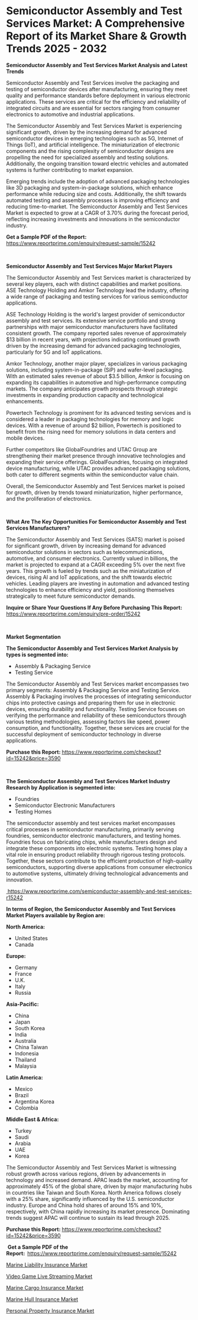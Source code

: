 <p><h1>Semiconductor Assembly and Test Services Market: A Comprehensive Report of its Market Share & Growth Trends 2025 - 2032</h1></p><p><strong>Semiconductor Assembly and Test Services Market Analysis and Latest Trends</strong></p>
<p><p>Semiconductor Assembly and Test Services involve the packaging and testing of semiconductor devices after manufacturing, ensuring they meet quality and performance standards before deployment in various electronic applications. These services are critical for the efficiency and reliability of integrated circuits and are essential for sectors ranging from consumer electronics to automotive and industrial applications.</p><p>The Semiconductor Assembly and Test Services Market is experiencing significant growth, driven by the increasing demand for advanced semiconductor devices in emerging technologies such as 5G, Internet of Things (IoT), and artificial intelligence. The miniaturization of electronic components and the rising complexity of semiconductor designs are propelling the need for specialized assembly and testing solutions. Additionally, the ongoing transition toward electric vehicles and automated systems is further contributing to market expansion.</p><p>Emerging trends include the adoption of advanced packaging technologies like 3D packaging and system-in-package solutions, which enhance performance while reducing size and costs. Additionally, the shift towards automated testing and assembly processes is improving efficiency and reducing time-to-market. The Semiconductor Assembly and Test Services Market is expected to grow at a CAGR of 3.70% during the forecast period, reflecting increasing investments and innovations in the semiconductor industry.</p></p>
<p><strong>Get a Sample PDF of the Report:&nbsp;</strong> <a href="https://www.reportprime.com/enquiry/request-sample/15242?utm_campaign=31&utm_medium=2&utm_source=Github&utm_content=ia&utm_term=20032025&utm_id=semiconductor-assembly-and-test-services">https://www.reportprime.com/enquiry/request-sample/15242</a></p>
<p>&nbsp;</p>
<p><strong>Semiconductor Assembly and Test Services Major Market Players</strong></p>
<p><p>The Semiconductor Assembly and Test Services market is characterized by several key players, each with distinct capabilities and market positions. ASE Technology Holding and Amkor Technology lead the industry, offering a wide range of packaging and testing services for various semiconductor applications.</p><p>ASE Technology Holding is the world's largest provider of semiconductor assembly and test services. Its extensive service portfolio and strong partnerships with major semiconductor manufacturers have facilitated consistent growth. The company reported sales revenue of approximately $13 billion in recent years, with projections indicating continued growth driven by the increasing demand for advanced packaging technologies, particularly for 5G and IoT applications.</p><p>Amkor Technology, another major player, specializes in various packaging solutions, including system-in-package (SiP) and wafer-level packaging. With an estimated sales revenue of about $3.5 billion, Amkor is focusing on expanding its capabilities in automotive and high-performance computing markets. The company anticipates growth prospects through strategic investments in expanding production capacity and technological enhancements.</p><p>Powertech Technology is prominent for its advanced testing services and is considered a leader in packaging technologies for memory and logic devices. With a revenue of around $2 billion, Powertech is positioned to benefit from the rising need for memory solutions in data centers and mobile devices.</p><p>Further competitors like GlobalFoundries and UTAC Group are strengthening their market presence through innovative technologies and expanding their service offerings. GlobalFoundries, focusing on integrated device manufacturing, while UTAC provides advanced packaging solutions, both cater to different segments within the semiconductor value chain.</p><p>Overall, the Semiconductor Assembly and Test Services market is poised for growth, driven by trends toward miniaturization, higher performance, and the proliferation of electronics.</p></p>
<p>&nbsp;</p>
<p><strong>What Are The Key Opportunities For Semiconductor Assembly and Test Services Manufacturers?</strong></p>
<p><p>The Semiconductor Assembly and Test Services (SATS) market is poised for significant growth, driven by increasing demand for advanced semiconductor solutions in sectors such as telecommunications, automotive, and consumer electronics. Currently valued in billions, the market is projected to expand at a CAGR exceeding 5% over the next five years. This growth is fueled by trends such as the miniaturization of devices, rising AI and IoT applications, and the shift towards electric vehicles. Leading players are investing in automation and advanced testing technologies to enhance efficiency and yield, positioning themselves strategically to meet future semiconductor demands.</p></p>
<p><strong>Inquire or Share Your Questions If Any Before Purchasing This Report:</strong> <a href="https://www.reportprime.com/enquiry/pre-order/15242?utm_campaign=31&utm_medium=2&utm_source=Github&utm_content=ia&utm_term=20032025&utm_id=semiconductor-assembly-and-test-services">https://www.reportprime.com/enquiry/pre-order/15242</a></p>
<p>&nbsp;</p>
<p><strong>Market Segmentation</strong></p>
<p><strong>The Semiconductor Assembly and Test Services Market Analysis by types is segmented into:</strong></p>
<p><ul><li>Assembly & Packaging Service</li><li>Testing Service</li></ul></p>
<p><p>The Semiconductor Assembly and Test Services market encompasses two primary segments: Assembly & Packaging Service and Testing Service. Assembly & Packaging involves the processes of integrating semiconductor chips into protective casings and preparing them for use in electronic devices, ensuring durability and functionality. Testing Service focuses on verifying the performance and reliability of these semiconductors through various testing methodologies, assessing factors like speed, power consumption, and functionality. Together, these services are crucial for the successful deployment of semiconductor technology in diverse applications.</p></p>
<p><strong>Purchase this Report:&nbsp;</strong><a href="https://www.reportprime.com/checkout?id=15242&price=3590&utm_campaign=31&utm_medium=2&utm_source=Github&utm_content=ia&utm_term=20032025&utm_id=semiconductor-assembly-and-test-services">https://www.reportprime.com/checkout?id=15242&price=3590</a></p>
<p>&nbsp;</p>
<p><strong>The Semiconductor Assembly and Test Services Market Industry Research by Application is segmented into:</strong></p>
<p><ul><li>Foundries</li><li>Semiconductor Electronic Manufacturers</li><li>Testing Homes</li></ul></p>
<p><p>The semiconductor assembly and test services market encompasses critical processes in semiconductor manufacturing, primarily serving foundries, semiconductor electronic manufacturers, and testing homes. Foundries focus on fabricating chips, while manufacturers design and integrate these components into electronic systems. Testing homes play a vital role in ensuring product reliability through rigorous testing protocols. Together, these sectors contribute to the efficient production of high-quality semiconductors, supporting diverse applications from consumer electronics to automotive systems, ultimately driving technological advancements and innovation.</p></p>
<p><a href="https://www.reportprime.com/semiconductor-assembly-and-test-services-r15242?utm_campaign=31&utm_medium=2&utm_source=Github&utm_content=ia&utm_term=20032025&utm_id=semiconductor-assembly-and-test-services">&nbsp;https://www.reportprime.com/semiconductor-assembly-and-test-services-r15242</a></p>
<p><strong>In terms of Region, the Semiconductor Assembly and Test Services Market Players available by Region are:</strong></p>
<p>
    <p> <strong> North America: </strong>
        <ul>
            <li>United States</li>
            <li>Canada</li>
        </ul>
        </p> 
    <p> <strong> Europe: </strong>
        <ul>
            <li>Germany</li>
            <li>France</li>
            <li>U.K.</li>
            <li>Italy</li>
            <li>Russia</li>
        </ul>
        </p> 
    <p> <strong> Asia-Pacific: </strong>
        <ul>
            <li>China</li>
            <li>Japan</li>
            <li>South Korea</li>
            <li>India</li>
            <li>Australia</li>
            <li>China Taiwan</li>
            <li>Indonesia</li>
            <li>Thailand</li>
            <li>Malaysia</li>
        </ul>
        </p> 
    <p> <strong> Latin America: </strong>
        <ul>
            <li>Mexico</li>
            <li>Brazil</li>
            <li>Argentina Korea</li>
            <li>Colombia</li>
        </ul>
        </p> 
    <p> <strong> Middle East & Africa: </strong>
        <ul>
            <li>Turkey</li>
            <li>Saudi</li>
            <li>Arabia</li>
            <li>UAE</li>
            <li>Korea</li>
        </ul>
    </p>
    </p>
<p><p>The Semiconductor Assembly and Test Services Market is witnessing robust growth across various regions, driven by advancements in technology and increased demand. APAC leads the market, accounting for approximately 45% of the global share, driven by major manufacturing hubs in countries like Taiwan and South Korea. North America follows closely with a 25% share, significantly influenced by the U.S. semiconductor industry. Europe and China hold shares of around 15% and 10%, respectively, with China rapidly increasing its market presence. Dominating trends suggest APAC will continue to sustain its lead through 2025.</p></p>
<p><strong>Purchase this Report: </strong><a href="https://www.reportprime.com/checkout?id=15242&price=3590&utm_campaign=31&utm_medium=2&utm_source=Github&utm_content=ia&utm_term=20032025&utm_id=semiconductor-assembly-and-test-services">https://www.reportprime.com/checkout?id=15242&price=3590</a></p>
<p>&nbsp;<strong>Get a Sample PDF of the Report:&nbsp;&nbsp;</strong><a href="https://www.reportprime.com/enquiry/request-sample/15242?utm_campaign=31&utm_medium=2&utm_source=Github&utm_content=ia&utm_term=20032025&utm_id=semiconductor-assembly-and-test-services">https://www.reportprime.com/enquiry/request-sample/15242</a></p>
<p><strong></strong></p>
<p><p><a href="https://github.com/MonroeBullock54/Market-Research-Report-List-2/blob/main/marine-liability-insurance-market.md?utm_campaign=31&utm_medium=2&utm_source=Github&utm_content=ia&utm_term=20032025&utm_id=semiconductor-assembly-and-test-services">Marine Liability Insurance Market</a></p><p><a href="https://github.com/skerretflossie9297/Market-Research-Report-List-1/blob/main/video-game-live-streaming-market.md?utm_campaign=31&utm_medium=2&utm_source=Github&utm_content=ia&utm_term=20032025&utm_id=semiconductor-assembly-and-test-services">Video Game Live Streaming Market</a></p><p><a href="https://github.com/FassouRP/Market-Research-Report-List-7/blob/main/marine-cargo-insurance-market.md?utm_campaign=31&utm_medium=2&utm_source=Github&utm_content=ia&utm_term=20032025&utm_id=semiconductor-assembly-and-test-services">Marine Cargo Insurance Market</a></p><p><a href="https://github.com/rahu1506/Market-Research-Report-List-7/blob/main/marine-hull-insurance-market.md?utm_campaign=31&utm_medium=2&utm_source=Github&utm_content=ia&utm_term=20032025&utm_id=semiconductor-assembly-and-test-services">Marine Hull Insurance Market</a></p><p><a href="https://github.com/shondapmbau/Market-Research-Report-List-1/blob/main/personal-property-insurance-market.md?utm_campaign=31&utm_medium=2&utm_source=Github&utm_content=ia&utm_term=20032025&utm_id=semiconductor-assembly-and-test-services">Personal Property Insurance Market</a></p></p>